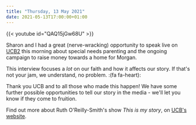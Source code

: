```yaml
---
title: "Thursday, 13 May 2021"
date: 2021-05-13T17:00:00+01:00
---
```


{{< youtube id="QAQ15jGw68U" >}}

Sharon and I had a great (nerve-wracking) opportunity to speak live on
[UCB2](https://www.ucb.co.uk/ucb2) this morning about special needs parenting
and the ongoing campaign to raise money towards a home for Morgan.

This interview focuses a *lot* on our faith and how it affects our story. If
that's not your jam, we understand, no problem. :(fa fa-heart):

Thank you UCB and to all those who made this happen! We have some further
possible opportunities to tell our story in the media - we'll let you know if
they come to fruition.

Find out more about Ruth O'Reilly-Smith's show *This is my story*, on
[UCB's website](https://www.ucb.co.uk/ruth).